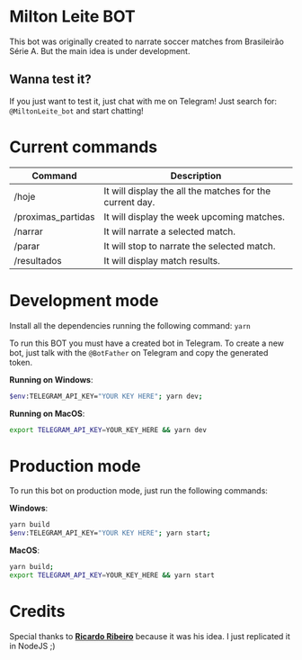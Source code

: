 # Milton Leite BOT

This bot was originally created to narrate soccer matches from Brasileirão Série A. But the main idea is under development.

## Wanna test it?

If you just want to test it, just chat with me on Telegram! Just search for: `@MiltonLeite_bot` and start chatting!

# Current commands

| Command            | Description                                              |
| ------------------ | -------------------------------------------------------- |
| /hoje              | It will display the all the matches for the current day. |
| /proximas_partidas | It will display the week upcoming matches.               |
| /narrar            | It will narrate a selected match.                        |
| /parar             | It will stop to narrate the selected match.              |
| /resultados        | It will display match results.                           |

# Development mode

Install all the dependencies running the following command:
`yarn`

To run this BOT you must have a created bot in Telegram. To create a new bot, just talk with the `@BotFather` on Telegram and copy the generated token.

**Running on Windows**:

```sh
$env:TELEGRAM_API_KEY="YOUR KEY HERE"; yarn dev;
```

**Running on MacOS**:

```sh
export TELEGRAM_API_KEY=YOUR_KEY_HERE && yarn dev
```

# Production mode

To run this bot on production mode, just run the following commands:

**Windows**:

```sh
yarn build
$env:TELEGRAM_API_KEY="YOUR KEY HERE"; yarn start;
```

**MacOS**:

```sh
yarn build;
export TELEGRAM_API_KEY=YOUR_KEY_HERE && yarn start
```

# Credits

Special thanks to **[Ricardo Ribeiro](https://github.com/ricardoar7)** because it was his idea. I just replicated it in NodeJS ;)
